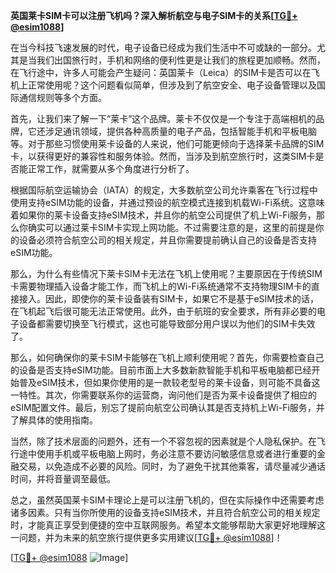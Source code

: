 **英国莱卡SIM卡可以注册飞机吗？深入解析航空与电子SIM卡的关系[[TG💪+ @esim1088](https://t.me/s/esim1088)]**

在当今科技飞速发展的时代，电子设备已经成为我们生活中不可或缺的一部分。尤其是当我们出国旅行时，手机和网络的便利性更是让我们的旅程更加顺畅。然而，在飞行途中，许多人可能会产生疑问：英国莱卡（Leica）的SIM卡是否可以在飞机上正常使用呢？这个问题看似简单，但涉及到了航空安全、电子设备管理以及国际通信规则等多个方面。

首先，让我们来了解一下“莱卡”这个品牌。莱卡不仅仅是一个专注于高端相机的品牌，它还涉足通讯领域，提供各种高质量的电子产品，包括智能手机和平板电脑等。对于那些习惯使用莱卡设备的人来说，他们可能更倾向于选择莱卡品牌的SIM卡，以获得更好的兼容性和服务体验。然而，当涉及到航空旅行时，这类SIM卡是否能正常工作，就需要从多个角度进行分析了。

根据国际航空运输协会（IATA）的规定，大多数航空公司允许乘客在飞行过程中使用支持eSIM功能的设备，并通过预设的航空模式连接到机载Wi-Fi系统。这意味着如果你的莱卡设备支持eSIM技术，并且你的航空公司提供了机上Wi-Fi服务，那么你确实可以通过莱卡SIM卡实现上网功能。不过需要注意的是，这里的前提是你的设备必须符合航空公司的相关规定，并且你需要提前确认自己的设备是否支持eSIM功能。

那么，为什么有些情况下莱卡SIM卡无法在飞机上使用呢？主要原因在于传统SIM卡需要物理插入设备才能工作，而飞机上的Wi-Fi系统通常不支持物理SIM卡的直接接入。因此，即使你的莱卡设备装有SIM卡，如果它不是基于eSIM技术的话，在飞机起飞后很可能无法正常使用。此外，由于航班的安全要求，所有非必要的电子设备都需要切换至飞行模式，这也可能导致部分用户误以为他们的SIM卡失效了。

那么，如何确保你的莱卡SIM卡能够在飞机上顺利使用呢？首先，你需要检查自己的设备是否支持eSIM功能。目前市面上大多数新款智能手机和平板电脑都已经开始普及eSIM技术，但如果你使用的是一款较老型号的莱卡设备，则可能不具备这一特性。其次，你需要联系你的运营商，询问他们是否为莱卡设备提供了相应的eSIM配置文件。最后，别忘了提前向航空公司确认其是否支持机上Wi-Fi服务，并了解具体的使用指南。

当然，除了技术层面的问题外，还有一个不容忽视的因素就是个人隐私保护。在飞行途中使用手机或平板电脑上网时，务必注意不要访问敏感信息或者进行重要的金融交易，以免造成不必要的风险。同时，为了避免干扰其他乘客，请尽量减少通话时间，并将音量调至最低。

总之，虽然英国莱卡SIM卡理论上是可以注册飞机的，但在实际操作中还需要考虑诸多因素。只有当你所使用的设备支持eSIM技术，并且符合航空公司的相关规定时，才能真正享受到便捷的空中互联网服务。希望本文能够帮助大家更好地理解这一问题，并为未来的航空旅行提供更多实用建议[[TG💪+ @esim1088](https://t.me/s/esim1088)]！

[[TG💪+ @esim1088](https://t.me/s/esim1088) ![Image](https://i.postimg.cc/4NQfJmqS/Snipaste-2025-05-13-00-14-12.png)]
